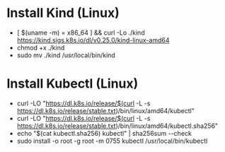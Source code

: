 # Install Kind (Linux)
- [ $(uname -m) = x86_64 ] && curl -Lo ./kind https://kind.sigs.k8s.io/dl/v0.25.0/kind-linux-amd64
- chmod +x ./kind
- sudo mv ./kind /usr/local/bin/kind

# Install Kubectl (Linux)
- curl -LO "https://dl.k8s.io/release/$(curl -L -s https://dl.k8s.io/release/stable.txt)/bin/linux/amd64/kubectl"
- curl -LO "https://dl.k8s.io/release/$(curl -L -s https://dl.k8s.io/release/stable.txt)/bin/linux/amd64/kubectl.sha256"
- echo "$(cat kubectl.sha256)  kubectl" | sha256sum --check
- sudo install -o root -g root -m 0755 kubectl /usr/local/bin/kubectl
